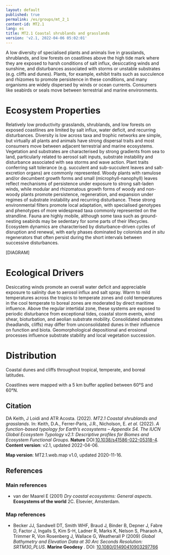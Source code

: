 ```yaml
---
layout: default
published: true
permalink: /es/groups/mt_2_1
content-id: MT2.1
lang: es
title: MT2.1 Coastal shrublands and grasslands
version: 'v2.1, 2022-04-06 05:02:01'
---
```


A low diversity of specialised plants and animals live in grasslands, shrublands, and low forests on coastlines above the high tide mark where they are exposed to harsh conditions of salt influx, desiccating winds and sunshine, and disturbances associated with storms or unstable substrates (e.g. cliffs and dunes). Plants, for example, exhibit traits such as succulence and rhizomes to promote persistence in these conditions, and many organisms are widely dispersed by winds or ocean currents. Consumers like seabirds or seals move between terrestrial and marine environments.

# Ecosystem Properties
 
Relatively low productivity grasslands, shrublands, and low forests on exposed coastlines are limited by salt influx, water deficit, and recurring disturbances. Diversity is low across taxa and trophic networks are simple, but virtually all plants and animals have strong dispersal traits and most consumers move between adjacent terrestrial and marine ecosystems. Vegetation and substrates are characterised by strong gradients from sea to land, particularly related to aerosol salt inputs, substrate instability and disturbance associated with sea storms and wave action. Plant traits conferring salt tolerance (e.g. succulent and sub-succulent leaves and salt-excretion organs) are commonly represented. Woody plants with ramulose and/or decumbent growth forms and small (microphyll-nanophyll) leaves reflect mechanisms of persistence under exposure to strong salt-laden winds, while modular and rhizomatous growth forms of woody and non-woody plants promote persistence, regeneration, and expansion under regimes of substrate instability and recurring disturbance. These strong environmental filters promote local adaptation, with specialised genotypes and phenotypes of more widespread taxa commonly represented on the strandline. Fauna are highly mobile, although some taxa such as ground-nesting seabirds may be sedentary for some parts of their lifecycles. Ecosystem dynamics are characterised by disturbance-driven cycles of disruption and renewal, with early phases dominated by colonists and _in situ_ regenerators that often persist during the short intervals between successive disturbances.

[DIAGRAM]

# Ecological Drivers
 
Desiccating winds promote an overall water deficit and appreciable exposure to salinity due to aerosol influx and salt spray. Warm to mild temperatures across the tropics to temperate zones and cold temperatures in the cool temperate to boreal zones are moderated by direct maritime influence. Above the regular intertidal zone, these systems are exposed to periodic disturbance from exceptional tides, coastal storm events, wind shear, bioturbation, and aeolian substrate mobility. Consolidated substrates (headlands, cliffs) may differ from unconsolidated dunes in their influence on function and biota. Geomorphological depositional and erosional processes influence substrate stability and local vegetation succession.
 
# Distribution
 
Coastal dunes and cliffs throughout tropical, temperate, and boreal latitudes.

Coastlines were mapped with a 5 km buffer applied between 60°S and 60°N.

## Citation

DA Keith, J Loidi and ATR Acosta. (2022). *MT2.1 Coastal shrublands and grasslands*. In: Keith, D.A., Ferrer-Paris, J.R., Nicholson, E. *et al.* (2022). *A function-based typology for Earth’s ecosystems – Appendix S4. The IUCN Global Ecosystem Typology v2.1: Descriptive profiles for Biomes and Ecosystem Functional Groups*. **Nature** DOI:[10.1038/s41586-022-05318-4](https://doi.org/10.1038/s41586-022-05318-4).
**Content version**: v2.1, updated 2022-04-06.

**Map version**: MT2.1.web.map v1.0, updated 2020-11-16.

## References

### Main references
* van der Maarel E  (2001) *Dry coastal ecosystems: General aspects*. **Ecosystems of the world** 2C. Elsevier, Amsterdam.

### Map references
* Becker JJ, Sandwell DT, Smith WHF, Braud J, Binder B, Depner J, Fabre D, Factor J, Ingalls S, Kim S-H, Ladner R, Marks K, Nelson S, Pharaoh A, Trimmer R, Von Rosenberg J, Wallace G, Weatherall P  (2009) *Global Bathymetry and Elevation Data at 30 Arc Seconds Resolution: SRTM30_PLUS*. **Marine Geodesy** . DOI: [10.1080/01490410903297766](http://doi.org/10.1080/01490410903297766)
